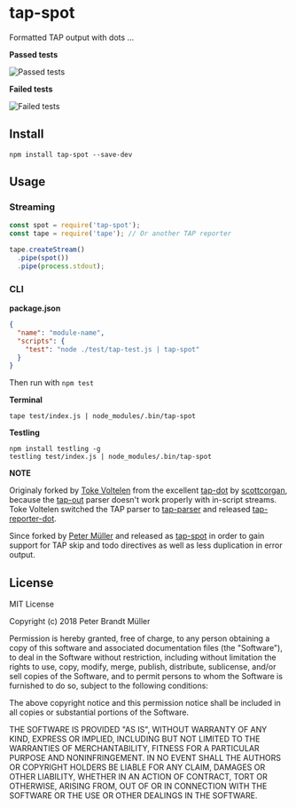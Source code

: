 # tap-spot

Formatted TAP output with dots ...

**Passed tests**

![Passed tests](https://i.cloudup.com/NUrIyLYHct.png)

**Failed tests**

![Failed tests](https://i.cloudup.com/70SmvILs9I.png)

## Install

```
npm install tap-spot --save-dev
```

## Usage

### Streaming

```js
const spot = require('tap-spot');
const tape = require('tape'); // Or another TAP reporter

tape.createStream()
  .pipe(spot())
  .pipe(process.stdout);
```

### CLI

**package.json**

```json
{
  "name": "module-name",
  "scripts": {
    "test": "node ./test/tap-test.js | tap-spot"
  }
}
```

Then run with `npm test`

**Terminal**

```
tape test/index.js | node_modules/.bin/tap-spot
```

**Testling**

```
npm install testling -g
testling test/index.js | node_modules/.bin/tap-spot
```


**NOTE**

Originaly forked by [Toke Voltelen](https://github.com/Tokimon) from the excellent [tap-dot](https://github.com/scottcorgan/tap-dot) by [scottcorgan](https://github.com/scottcorgan), because the [tap-out](https://github.com/scottcorgan/tap-out) parser doesn't work properly with in-script streams. Toke Voltelen switched the TAP parser to [tap-parser](https://github.com/tapjs/tap-parser) and released [tap-reporter-dot](https://github.com/Tokimon/tap-reporter-dot).

Since forked by [Peter Müller](https://github.com/Munter) and released as [tap-spot](https://github.com/Munter/tap-spot) in order to gain support for TAP skip and todo directives as well as less duplication in error output.


## License

MIT License

Copyright (c) 2018 Peter Brandt Müller

Permission is hereby granted, free of charge, to any person obtaining a copy
of this software and associated documentation files (the "Software"), to deal
in the Software without restriction, including without limitation the rights
to use, copy, modify, merge, publish, distribute, sublicense, and/or sell
copies of the Software, and to permit persons to whom the Software is
furnished to do so, subject to the following conditions:

The above copyright notice and this permission notice shall be included in all
copies or substantial portions of the Software.

THE SOFTWARE IS PROVIDED "AS IS", WITHOUT WARRANTY OF ANY KIND, EXPRESS OR
IMPLIED, INCLUDING BUT NOT LIMITED TO THE WARRANTIES OF MERCHANTABILITY,
FITNESS FOR A PARTICULAR PURPOSE AND NONINFRINGEMENT. IN NO EVENT SHALL THE
AUTHORS OR COPYRIGHT HOLDERS BE LIABLE FOR ANY CLAIM, DAMAGES OR OTHER
LIABILITY, WHETHER IN AN ACTION OF CONTRACT, TORT OR OTHERWISE, ARISING FROM,
OUT OF OR IN CONNECTION WITH THE SOFTWARE OR THE USE OR OTHER DEALINGS IN THE
SOFTWARE.
